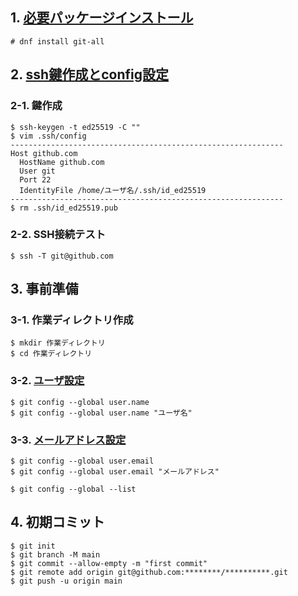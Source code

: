 ## 1. [必要パッケージインストール](https://git-scm.com/book/ja/v2/%E4%BD%BF%E3%81%84%E5%A7%8B%E3%82%81%E3%82%8B-Git%E3%81%AE%E3%82%A4%E3%83%B3%E3%82%B9%E3%83%88%E3%83%BC%E3%83%AB)
```
# dnf install git-all
```

## 2. [ssh鍵作成とconfig設定](https://docs.github.com/ja/authentication/connecting-to-github-with-ssh/checking-for-existing-ssh-keys?platform=linux)
### 2-1. 鍵作成
```
$ ssh-keygen -t ed25519 -C ""
$ vim .ssh/config
-------------------------------------------------------------
Host github.com
  HostName github.com
  User git
  Port 22
  IdentityFile /home/ユーザ名/.ssh/id_ed25519
-------------------------------------------------------------
$ rm .ssh/id_ed25519.pub
```

### 2-2. SSH接続テスト
```
$ ssh -T git@github.com
```

## 3. 事前準備
### 3-1. 作業ディレクトリ作成
```
$ mkdir 作業ディレクトリ
$ cd 作業ディレクトリ
```

### 3-2. [ユーザ設定](https://docs.github.com/en/get-started/getting-started-with-git/setting-your-username-in-git)
```
$ git config --global user.name
$ git config --global user.name "ユーザ名"
```

### 3-3. [メールアドレス設定](https://docs.github.com/ja/account-and-profile/setting-up-and-managing-your-personal-account-on-github/managing-email-preferences/setting-your-commit-email-address)
```
$ git config --global user.email
$ git config --global user.email "メールアドレス"
```
```
$ git config --global --list
```


## 4. 初期コミット
```
$ git init
$ git branch -M main
$ git commit --allow-empty -m "first commit"
$ git remote add origin git@github.com:********/**********.git
$ git push -u origin main
```